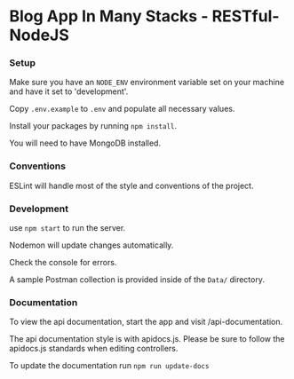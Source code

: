 # Blog App In Many Stacks - RESTful-NodeJS

### Setup

Make sure you have an `NODE_ENV` environment variable set on your machine and have it set to 'development'.

Copy `.env.example` to `.env` and populate all necessary values.

Install your packages by running `npm install`.

You will need to have MongoDB installed.

### Conventions
ESLint will handle most of the style and conventions of the project.

### Development

use `npm start` to run the server.

Nodemon will update changes automatically.

Check the console for errors.

A sample Postman collection is provided inside of the `Data/` directory.

### Documentation

To view the api documentation, start the app and visit /api-documentation.

The api documentation style is with apidocs.js. Please be sure to follow the apidocs.js standards when editing controllers.

To update the documentation run `npm run update-docs`
